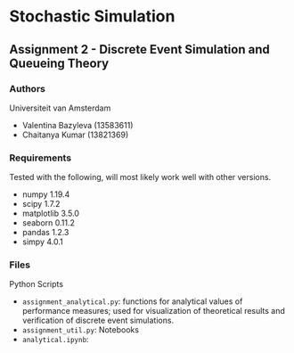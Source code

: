 # Stochastic Simulation
## Assignment 2 - Discrete Event Simulation and Queueing Theory


### Authors
Universiteit van Amsterdam
+ Valentina Bazyleva (13583611)
+ Chaitanya Kumar (13821369) 

### Requirements
Tested with the following, will most likely work well with other versions.
+ numpy 1.19.4
+ scipy 1.7.2
+ matplotlib 3.5.0
+ seaborn 0.11.2
+ pandas 1.2.3
+ simpy 4.0.1

### Files
Python Scripts
+ `assignment_analytical.py`: functions for analytical values of performance measures; used for visualization
of theoretical results and verification of discrete event simulations.
+ `assignment_util.py`: 
Notebooks
+ `analytical.ipynb`: 
